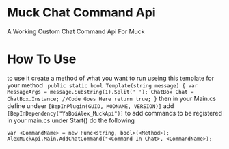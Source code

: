 # Muck Chat Command Api
A Working Custom Chat Command Api For Muck

# How To Use
to use it create a method of what you want to run useing this template for your method
`
public static bool Template(string message)
{
  var MessageArgs = message.Substring(1).Split(' ');
  ChatBox Chat = ChatBox.Instance;
  //Code Goes Here
  return true;
}`
then in your Main.cs define undeer
`[BepInPlugin(GUID, MODNAME, VERSION)]`
add 
`[BepInDependency("YaBoiAlex_MuckApi")]`
to add commands to be registered in your main.cs under Start() do the following

`var <CommandName> = new Func<string, bool>(<Method>);
AlexMuckApi.Main.AddChatCommand("<Command In Chat>, <CommandName>);`
